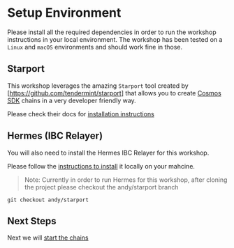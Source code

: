
# Setup Environment

Please install all the required dependencies in order to run the workshop instructions in your local environment. The workshop has been tested on a `Linux` and `macOS` environments and should work fine in those.

## Starport

This workshop leverages the amazing `Starport` tool created by [https://github.com/tendermint/starport] that allows you to create [Cosmos SDK](https://github.com/cosmos/cosmos-sdk) chains in a very developer friendly way.

Please check their docs for [installation instructions](https://github.com/tendermint/starport/blob/develop/docs/1%20Introduction/2%20Install.md)


## Hermes (IBC Relayer)

You will also need to install the Hermes IBC Relayer for this workshop. 

Please follow the [instructions to install](https://hermes.informal.systems/installation.html) it locally on your mahcine.

> Note: Currently in order to run Hermes for this workshop, after cloning the project please checkout the andy/starport branch

```
git checkout andy/starport
```

## Next Steps

Next we will [start the chains](./chains.md)